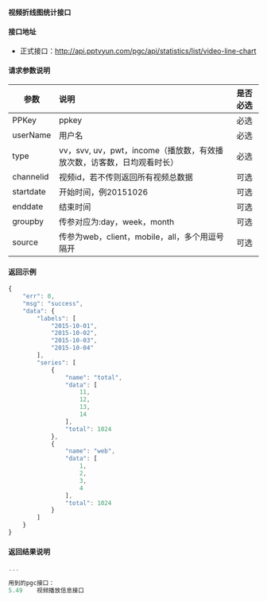 #### 视频折线图统计接口

#### 接口地址
  * 正式接口：http://api.pptvyun.com/pgc/api/statistics/list/video-line-chart

#### 请求参数说明
|  参数         |说明          |是否必选|
| ------------- |:-------------|:-----:|
| PPKey         | ppkey |必选|
| userName      | 用户名 |必选    |
| type          | vv，svv, uv，pwt，income（播放数，有效播放次数，访客数，日均观看时长） |必选    |
| channelid      | 视频id，若不传则返回所有视频总数据 |可选    |
| startdate     | 开始时间，例20151026  |可选    |
| enddate       | 结束时间 |可选    |
| groupby        | 传参对应为:day，week，month |可选    |
| source        | 传参为web，client，mobile，all，多个用逗号隔开 |可选    |

#### 返回示例
```javascript
{
    "err": 0,
    "msg": "success",
    "data": {
        "labels": [
            "2015-10-01",
            "2015-10-02",
            "2015-10-03",
            "2015-10-04"
        ],
        "series": [
            {
                "name": "total",
                "data": [
                    11,
                    12,
                    13,
                    14
                ],
                "total": 1024
            },
            {
                "name": "web",
                "data": [
                    1,
                    2,
                    3,
                    4
                ],
                "total": 1024
            }
        ]
    }
}
```

#### 返回结果说明
```javascript
...

用到的pgc接口：
5.49	视频播放信息接口
```